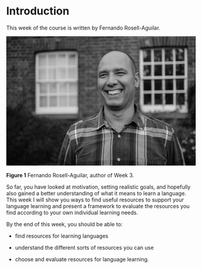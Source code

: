 # Introduction


This week of the course is written by Fernando Rosell-Aguilar.


![This is a photograph of Fernando Rosell-Aguilar.](../images/language_boc_week3_f01.tif.jpg)


__Figure 1__ Fernando Rosell-Aguilar, author of Week 3.


So far, you have looked at motivation, setting realistic goals, and hopefully also gained a better understanding of what it means to learn a language. This week I will show you ways to find useful resources to support your language learning and present a framework to evaluate the resources you find according to your own individual learning needs.

By the end of this week, you should be able to:

* find resources for learning languages

* understand the different sorts of resources you can use

* choose and evaluate resources for language learning.

